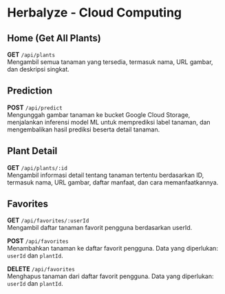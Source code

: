 # Herbalyze - Cloud Computing

## Home (Get All Plants)
**GET** `/api/plants`  
Mengambil semua tanaman yang tersedia, termasuk nama, URL gambar, dan deskripsi singkat.

## Prediction
**POST** `/api/predict`  
Mengunggah gambar tanaman ke bucket Google Cloud Storage, menjalankan inferensi model ML untuk memprediksi label tanaman, dan mengembalikan hasil prediksi beserta detail tanaman.

## Plant Detail
**GET** `/api/plants/:id`  
Mengambil informasi detail tentang tanaman tertentu berdasarkan ID, termasuk nama, URL gambar, daftar manfaat, dan cara memanfaatkannya.

## Favorites
**GET** `/api/favorites/:userId`  
Mengambil daftar tanaman favorit pengguna berdasarkan userId.

**POST** `/api/favorites`  
Menambahkan tanaman ke daftar favorit pengguna. Data yang diperlukan: `userId` dan `plantId`.

**DELETE** `/api/favorites`  
Menghapus tanaman dari daftar favorit pengguna. Data yang diperlukan: `userId` dan `plantId`.
